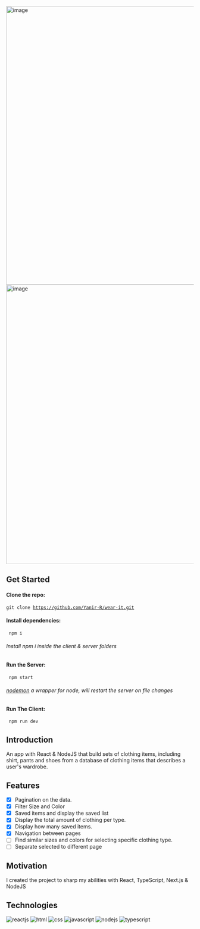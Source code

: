 <img width="749" alt="image" src="https://github.com/Yanir-R/wear-it/assets/67261194/29cfec40-2418-4196-8b54-263c93539464">
<img width="751" alt="image" src="https://github.com/Yanir-R/wear-it/assets/67261194/18d9f70f-106b-42fc-8499-14eee9a2053f">

## Get Started
 #### Clone the repo:
<code>git clone https://github.com/Yanir-R/wear-it.git</code>
#### Install dependencies:
<code> npm i </code>
###### Install npm i inside the client & server folders
#### Run the Server:
<code> npm start  </code>
###### [nodemon](https://www.npmjs.com/package/nodemon) a wrapper  for node, will restart the server on file changes
#### Run The Client:
<code> npm run dev </code>

## Introduction
An app with React & NodeJS that build sets of clothing items, including shirt, pants
and shoes from a database of clothing items that describes a user's wardrobe.

## Features
- [X] Pagination on the data.
- [X] Filter Size and Color
- [X] Saved items and display the saved list
- [X] Display the total amount of clothing per type.
- [X] Display how many saved items.
- [X] Navigation between pages
- [ ] Find similar sizes and colors for selecting specific clothing type.
- [ ] Separate selected to different page

## Motivation
I created the project to sharp my abilities with React, TypeScript, Next.js & NodeJS 

## Technologies

<p align="flex"> 

<p align="flex"> 
<img src="https://img.icons8.com/nolan/64/react-native.png" alt="reactjs"/>
<img src="https://img.icons8.com/nolan/64/html-5.png"  alt="html"/>
<img src="https://img.icons8.com/nolan/64/css-filetype.png" alt="css"/>
<img src="https://img.icons8.com/nolan/64/js.png" alt="javascript"/>
<img src="https://img.icons8.com/color/48/000000/nodejs.png" alt="nodejs"/>
<img src="https://img.icons8.com/color/48/000000/typescript.png" alt="typescript"/>
</p>
</p>

